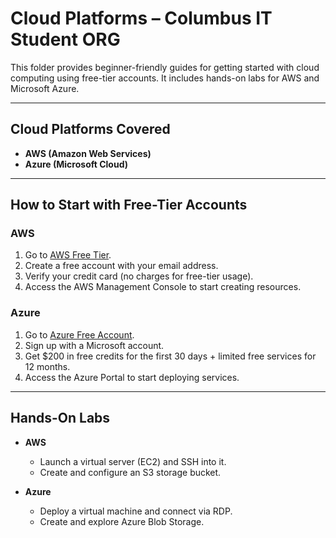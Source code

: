 # Cloud Platforms – Columbus IT Student ORG

This folder provides beginner-friendly guides for getting started with cloud computing using free-tier accounts. It includes hands-on labs for AWS and Microsoft Azure.

---

## Cloud Platforms Covered
- **AWS (Amazon Web Services)**
- **Azure (Microsoft Cloud)**

---

## How to Start with Free-Tier Accounts

### AWS
1. Go to [AWS Free Tier](https://aws.amazon.com/free/).  
2. Create a free account with your email address.  
3. Verify your credit card (no charges for free-tier usage).  
4. Access the AWS Management Console to start creating resources.



### Azure
1. Go to [Azure Free Account](https://azure.microsoft.com/en-us/free/).  
2. Sign up with a Microsoft account.  
3. Get $200 in free credits for the first 30 days + limited free services for 12 months.  
4. Access the Azure Portal to start deploying services.

---

## Hands-On Labs
- **AWS**
  - Launch a virtual server (EC2) and SSH into it.
  - Create and configure an S3 storage bucket.

- **Azure**
  - Deploy a virtual machine and connect via RDP.
  - Create and explore Azure Blob Storage.

